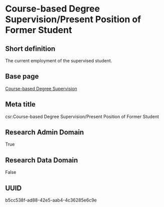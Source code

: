 # Course-based Degree Supervision/Present Position of Former Student
## Short definition
The current employment of the supervised student.
## Base page
[Course-based Degree Supervision](https://github.com/EuroCRIS/CASRAI-Dictionairies/blob/main/Objects/Course-based%20Degree%20Supervision.md)
## Meta title
csr:Course-based Degree Supervision/Present Position of Former Student
## Research Admin Domain
True
## Research Data Domain
False
## UUID
b5cc538f-ad88-42e5-aab4-4c36285e6c9e
